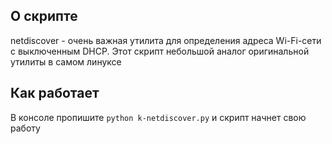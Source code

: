## О скрипте

netdiscover - очень важная утилита для определения адреса Wi-Fi-сети с выключенным DHCP. Этот скрипт небольшой аналог оригинальной утилиты в самом линуксе

## Как работает

В консоле пропишите `python k-netdiscover.py` и скрипт начнет свою работу
